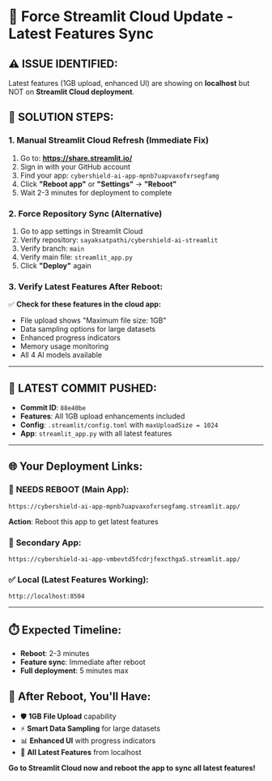 # 🚀 Force Streamlit Cloud Update - Latest Features Sync

## ⚠️ **ISSUE IDENTIFIED:**
Latest features (1GB upload, enhanced UI) are showing on **localhost** but NOT on **Streamlit Cloud deployment**.

## 🔧 **SOLUTION STEPS:**

### 1. **Manual Streamlit Cloud Refresh** (Immediate Fix)
1. Go to: **https://share.streamlit.io/**
2. Sign in with your GitHub account
3. Find your app: `cybershield-ai-app-mpnb7uapvaxofxrsegfamg`
4. Click **"Reboot app"** or **"Settings"** → **"Reboot"**
5. Wait 2-3 minutes for deployment to complete

### 2. **Force Repository Sync** (Alternative)
1. Go to app settings in Streamlit Cloud
2. Verify repository: `sayaksatpathi/cybershield-ai-streamlit`
3. Verify branch: `main`
4. Verify main file: `streamlit_app.py`
5. Click **"Deploy"** again

### 3. **Verify Latest Features After Reboot:**
✅ **Check for these features in the cloud app:**
- File upload shows "Maximum file size: 1GB"
- Data sampling options for large datasets
- Enhanced progress indicators
- Memory usage monitoring
- All 4 AI models available

---

## 🎯 **LATEST COMMIT PUSHED:**
- **Commit ID**: `88e40be`
- **Features**: All 1GB upload enhancements included
- **Config**: `.streamlit/config.toml` with `maxUploadSize = 1024`
- **App**: `streamlit_app.py` with all latest features

---

## 🌐 **Your Deployment Links:**

### 🔄 **NEEDS REBOOT (Main App):**
```
https://cybershield-ai-app-mpnb7uapvaxofxrsegfamg.streamlit.app/
```
**Action**: Reboot this app to get latest features

### 🔄 **Secondary App:**
```
https://cybershield-ai-app-vmbevtd5fcdrjfexcthga5.streamlit.app/
```

### ✅ **Local (Latest Features Working):**
```
http://localhost:8504
```

---

## ⏱️ **Expected Timeline:**
- **Reboot**: 2-3 minutes
- **Feature sync**: Immediate after reboot
- **Full deployment**: 5 minutes max

## 🎉 **After Reboot, You'll Have:**
- 🛡️ **1GB File Upload** capability
- ⚡ **Smart Data Sampling** for large datasets
- 📊 **Enhanced UI** with progress indicators
- 🎯 **All Latest Features** from localhost

**Go to Streamlit Cloud now and reboot the app to sync all latest features!**
